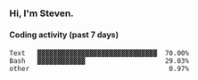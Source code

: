 ### Hi, I'm Steven.

#### Coding activity (past 7 days)
```
Text   ▓▓▓▓▓▓▓▓▓▓▓▓▓▓▓▓▓▓▓▓▓▓▓▓▓▓▓▓▓▓  70.00%
Bash   ▓▓▓▓▓▓▓▓▓▓▓▓                    29.03%
other                                   0.97%
```

